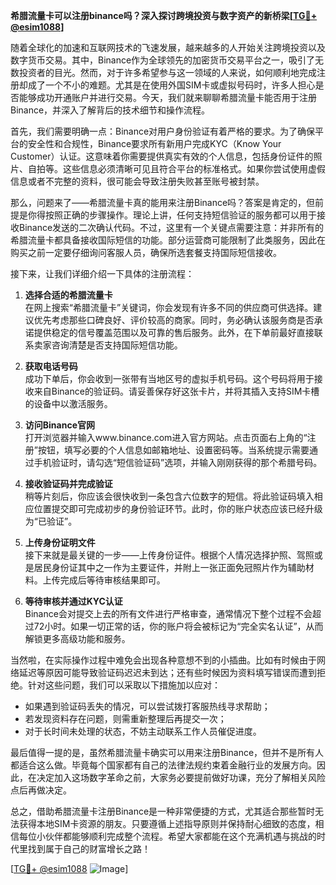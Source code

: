 **希腊流量卡可以注册binance吗？深入探讨跨境投资与数字资产的新桥梁[[TG💪+ @esim1088](https://t.me/s/esim1088)]**

随着全球化的加速和互联网技术的飞速发展，越来越多的人开始关注跨境投资以及数字货币交易。其中，Binance作为全球领先的加密货币交易平台之一，吸引了无数投资者的目光。然而，对于许多希望参与这一领域的人来说，如何顺利地完成注册却成了一个不小的难题。尤其是在使用外国SIM卡或虚拟号码时，许多人担心是否能够成功开通账户并进行交易。今天，我们就来聊聊希腊流量卡能否用于注册Binance，并深入了解背后的技术细节和操作流程。

首先，我们需要明确一点：Binance对用户身份验证有着严格的要求。为了确保平台的安全性和合规性，Binance要求所有新用户完成KYC（Know Your Customer）认证。这意味着你需要提供真实有效的个人信息，包括身份证件的照片、自拍等。这些信息必须清晰可见且符合平台的标准格式。如果你尝试使用虚假信息或者不完整的资料，很可能会导致注册失败甚至账号被封禁。

那么，问题来了——希腊流量卡真的能用来注册Binance吗？答案是肯定的，但前提是你得按照正确的步骤操作。理论上讲，任何支持短信验证的服务都可以用于接收Binance发送的二次确认代码。不过，这里有一个关键点需要注意：并非所有的希腊流量卡都具备接收国际短信的功能。部分运营商可能限制了此类服务，因此在购买之前一定要仔细询问客服人员，确保所选套餐支持国际短信接收。

接下来，让我们详细介绍一下具体的注册流程：

1. **选择合适的希腊流量卡**  
   在网上搜索“希腊流量卡”关键词，你会发现有许多不同的供应商可供选择。建议优先考虑那些口碑良好、评价较高的商家。同时，务必确认该服务商是否承诺提供稳定的信号覆盖范围以及可靠的售后服务。此外，在下单前最好直接联系卖家咨询清楚是否支持国际短信功能。

2. **获取电话号码**  
   成功下单后，你会收到一张带有当地区号的虚拟手机号码。这个号码将用于接收来自Binance的验证码。请妥善保存好这张卡片，并将其插入支持SIM卡槽的设备中以激活服务。

3. **访问Binance官网**  
   打开浏览器并输入www.binance.com进入官方网站。点击页面右上角的“注册”按钮，填写必要的个人信息如邮箱地址、设置密码等。当系统提示需要通过手机验证时，请勾选“短信验证码”选项，并输入刚刚获得的那个希腊号码。

4. **接收验证码并完成验证**  
   稍等片刻后，你应该会很快收到一条包含六位数字的短信。将此验证码填入相应位置提交即可完成初步的身份验证环节。此时，你的账户状态应该已经升级为“已验证”。

5. **上传身份证明文件**  
   接下来就是最关键的一步——上传身份证件。根据个人情况选择护照、驾照或是居民身份证其中之一作为主要证件，并附上一张正面免冠照片作为辅助材料。上传完成后等待审核结果即可。

6. **等待审核并通过KYC认证**  
   Binance会对提交上去的所有文件进行严格审查，通常情况下整个过程不会超过72小时。如果一切正常的话，你的账户将会被标记为“完全实名认证”，从而解锁更多高级功能和服务。

当然啦，在实际操作过程中难免会出现各种意想不到的小插曲。比如有时候由于网络延迟等原因可能导致验证码迟迟未到达；还有些时候因为资料填写错误而遭到拒绝。针对这些问题，我们可以采取以下措施加以应对：

- 如果遇到验证码丢失的情况，可以尝试拨打客服热线寻求帮助；
- 若发现资料存在问题，则需重新整理后再提交一次；
- 对于长时间未处理的状态，不妨主动联系工作人员催促进度。

最后值得一提的是，虽然希腊流量卡确实可以用来注册Binance，但并不是所有人都适合这么做。毕竟每个国家都有自己的法律法规约束着金融行业的发展方向。因此，在决定加入这场数字革命之前，大家务必要提前做好功课，充分了解相关风险点后再做决定。

总之，借助希腊流量卡注册Binance是一种非常便捷的方式，尤其适合那些暂时无法获得本地SIM卡资源的朋友。只要遵循上述指导原则并保持耐心细致的态度，相信每位小伙伴都能够顺利完成整个流程。希望大家都能在这个充满机遇与挑战的时代里找到属于自己的财富增长之路！

[[TG💪+ @esim1088](https://t.me/s/esim1088) ![Image](https://i.postimg.cc/4NQfJmqS/Snipaste-2025-05-13-00-14-12.png)]
